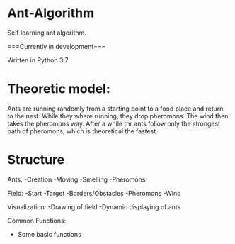 # Ant-Algorithm
Self learning ant algorithm.

===Currently in development===

Written in Python 3.7

Theoretic model:
==============

Ants are running randomly from a starting point to a food place and return to the nest. While they where running, they drop pheromons. The wind then takes the pheromons way. After a while thr ants follow only the strongest path of pheromons, which is theoretical the fastest.

Structure
========

Ants:
-Creation
-Moving
-Smelling
-Pheromons

Field:
-Start
-Target
-Borders/Obstacles
-Pheromons
-Wind

Visualization:
-Drawing of field
-Dynamic displaying of ants

Common Functions:
- Some basic functions
